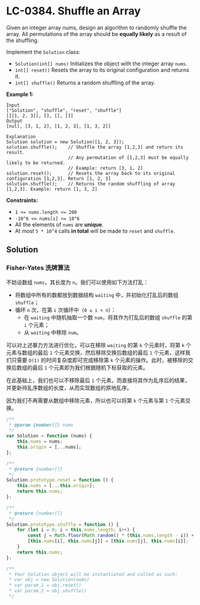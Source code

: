# LC-0384. Shuffle an Array

Given an integer array nums, design an algorithm to randomly shuffle the array. All permutations of the array should be **equally likely** as a result of the shuffling.

Implement the `Solution` class:

-   `Solution(int[] nums)` Initializes the object with the integer array `nums`.
-   `int[] reset()` Resets the array to its original configuration and returns it.
-   `int[] shuffle()` Returns a random shuffling of the array.

**Example 1:**

```
Input
["Solution", "shuffle", "reset", "shuffle"]
[[[1, 2, 3]], [], [], []]
Output
[null, [3, 1, 2], [1, 2, 3], [1, 3, 2]]

Explanation
Solution solution = new Solution([1, 2, 3]);
solution.shuffle();    // Shuffle the array [1,2,3] and return its result.
                       // Any permutation of [1,2,3] must be equally likely to be returned.
                       // Example: return [3, 1, 2]
solution.reset();      // Resets the array back to its original configuration [1,2,3]. Return [1, 2, 3]
solution.shuffle();    // Returns the random shuffling of array [1,2,3]. Example: return [1, 3, 2]
```

**Constraints:**

-   `1 <= nums.length <= 200`
-   `-10^6 <= nums[i] <= 10^6`
-   All the elements of `nums` are **unique**.
-   At most `5 * 10^4` calls **in total** will be made to `reset` and `shuffle`.

## Solution

### Fisher-Yates 洗牌算法

不妨设数组 `nums`，其长度为 `n`。我们可以使用如下方法打乱：

-   将数组中所有的数都放到数据结构 `waiting` 中，并初始化打乱后的数组 `shuffle`；
-   循环 `n` 次，在第 `i` 次循环中（`0 ≤ i < n`）：
    -   在 `waiting` 中随机抽取一个数 `num`，将其作为打乱后的数组 `shuffle` 的第 `i` 个元素；
    -   从 `waiting` 中移除 `num`。

可以对上述暴力方法进行优化，可以在移除 `waiting` 的第 `k` 个元素时，将第 `k` 个元素与数组的最后 `1` 个元素交换，然后移除交换后数组的最后 `1` 个元素，这样我们只需要 `O(1)` 的时间复杂度即可完成移除第 `k` 个元素的操作。此时，被移除的交换后数组的最后 `1` 个元素即为我们根据随机下标获取的元素。

在此基础上，我们也可以不移除最后 `1` 个元素，而直接将其作为乱序后的结果，并更新待乱序数组的长度，从而实现数组的原地乱序。

因为我们不再需要从数组中移除元素，所以也可以将第 `k` 个元素与第 `1` 个元素交换。

```javascript
/**
 * @param {number[]} nums
 */
var Solution = function (nums) {
    this.nums = nums;
    this.origin = [...nums];
};

/**
 * @return {number[]}
 */
Solution.prototype.reset = function () {
    this.nums = [...this.origin];
    return this.nums;
};

/**
 * @return {number[]}
 */
Solution.prototype.shuffle = function () {
    for (let i = 0; i < this.nums.length; i++) {
        const j = Math.floor(Math.random() * (this.nums.length - i)) + i;
        [this.nums[i], this.nums[j]] = [this.nums[j], this.nums[i]];
    }
    return this.nums;
};

/**
 * Your Solution object will be instantiated and called as such:
 * var obj = new Solution(nums)
 * var param_1 = obj.reset()
 * var param_2 = obj.shuffle()
 */
```
